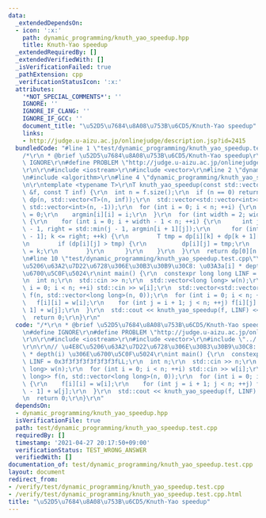 ```yaml
---
data:
  _extendedDependsOn:
  - icon: ':x:'
    path: dynamic_programming/knuth_yao_speedup.hpp
    title: Knuth-Yao speedup
  _extendedRequiredBy: []
  _extendedVerifiedWith: []
  _isVerificationFailed: true
  _pathExtension: cpp
  _verificationStatusIcon: ':x:'
  attributes:
    '*NOT_SPECIAL_COMMENTS*': ''
    IGNORE: ''
    IGNORE_IF_CLANG: ''
    IGNORE_IF_GCC: ''
    document_title: "\u52D5\u7684\u8A08\u753B\u6CD5/Knuth-Yao speedup"
    links:
    - http://judge.u-aizu.ac.jp/onlinejudge/description.jsp?id=2415
  bundledCode: "#line 1 \"test/dynamic_programming/knuth_yao_speedup.test.cpp\"\n\
    /*\r\n * @brief \u52D5\u7684\u8A08\u753B\u6CD5/Knuth-Yao speedup\r\n */\r\n#define\
    \ IGNORE\r\n#define PROBLEM \"http://judge.u-aizu.ac.jp/onlinejudge/description.jsp?id=2415\"\
    \r\n\r\n#include <iostream>\r\n#include <vector>\r\n#line 2 \"dynamic_programming/knuth_yao_speedup.hpp\"\
    \n#include <algorithm>\r\n#line 4 \"dynamic_programming/knuth_yao_speedup.hpp\"\
    \n\r\ntemplate <typename T>\r\nT knuth_yao_speedup(const std::vector<std::vector<T>>\
    \ &f, const T inf) {\r\n  int n = f.size();\r\n  if (n == 0) return 0;\r\n  std::vector<std::vector<T>>\
    \ dp(n, std::vector<T>(n, inf));\r\n  std::vector<std::vector<int>> argmin(n,\
    \ std::vector<int>(n, -1));\r\n  for (int i = 0; i < n; ++i) {\r\n    dp[i][i]\
    \ = 0;\r\n    argmin[i][i] = i;\r\n  }\r\n  for (int width = 2; width <= n; ++width)\
    \ {\r\n    for (int i = 0; i + width - 1 < n; ++i) {\r\n      int j = i + width\
    \ - 1, right = std::min(j - 1, argmin[i + 1][j]);\r\n      for (int k = argmin[i][j\
    \ - 1]; k <= right; ++k) {\r\n        T tmp = dp[i][k] + dp[k + 1][j] + f[i][j];\r\
    \n        if (dp[i][j] > tmp) {\r\n          dp[i][j] = tmp;\r\n          argmin[i][j]\
    \ = k;\r\n        }\r\n      }\r\n    }\r\n  }\r\n  return dp[0][n - 1];\r\n}\r\
    \n#line 10 \"test/dynamic_programming/knuth_yao_speedup.test.cpp\"\n\r\n// \u4E8C\
    \u5206\u63A2\u7D22\u6728\u306E\u30B3\u30B9\u30C8: \u03A3a[i] * depth(i) \u306E\
    \u6700\u5C0F\u5024\r\nint main() {\r\n  constexpr long long LINF = 0x3f3f3f3f3f3f3f3fLL;\r\
    \n  int n;\r\n  std::cin >> n;\r\n  std::vector<long long> w(n);\r\n  for (int\
    \ i = 0; i < n; ++i) std::cin >> w[i];\r\n  std::vector<std::vector<long long>>\
    \ f(n, std::vector<long long>(n, 0));\r\n  for (int i = 0; i < n; ++i) {\r\n \
    \   f[i][i] = w[i];\r\n    for (int j = i + 1; j < n; ++j) f[i][j] = f[i][j -\
    \ 1] + w[j];\r\n  }\r\n  std::cout << knuth_yao_speedup(f, LINF) << '\\n';\r\n\
    \  return 0;\r\n}\r\n"
  code: "/*\r\n * @brief \u52D5\u7684\u8A08\u753B\u6CD5/Knuth-Yao speedup\r\n */\r\
    \n#define IGNORE\r\n#define PROBLEM \"http://judge.u-aizu.ac.jp/onlinejudge/description.jsp?id=2415\"\
    \r\n\r\n#include <iostream>\r\n#include <vector>\r\n#include \"../../dynamic_programming/knuth_yao_speedup.hpp\"\
    \r\n\r\n// \u4E8C\u5206\u63A2\u7D22\u6728\u306E\u30B3\u30B9\u30C8: \u03A3a[i]\
    \ * depth(i) \u306E\u6700\u5C0F\u5024\r\nint main() {\r\n  constexpr long long\
    \ LINF = 0x3f3f3f3f3f3f3f3fLL;\r\n  int n;\r\n  std::cin >> n;\r\n  std::vector<long\
    \ long> w(n);\r\n  for (int i = 0; i < n; ++i) std::cin >> w[i];\r\n  std::vector<std::vector<long\
    \ long>> f(n, std::vector<long long>(n, 0));\r\n  for (int i = 0; i < n; ++i)\
    \ {\r\n    f[i][i] = w[i];\r\n    for (int j = i + 1; j < n; ++j) f[i][j] = f[i][j\
    \ - 1] + w[j];\r\n  }\r\n  std::cout << knuth_yao_speedup(f, LINF) << '\\n';\r\
    \n  return 0;\r\n}\r\n"
  dependsOn:
  - dynamic_programming/knuth_yao_speedup.hpp
  isVerificationFile: true
  path: test/dynamic_programming/knuth_yao_speedup.test.cpp
  requiredBy: []
  timestamp: '2021-04-27 20:17:50+09:00'
  verificationStatus: TEST_WRONG_ANSWER
  verifiedWith: []
documentation_of: test/dynamic_programming/knuth_yao_speedup.test.cpp
layout: document
redirect_from:
- /verify/test/dynamic_programming/knuth_yao_speedup.test.cpp
- /verify/test/dynamic_programming/knuth_yao_speedup.test.cpp.html
title: "\u52D5\u7684\u8A08\u753B\u6CD5/Knuth-Yao speedup"
---
```

